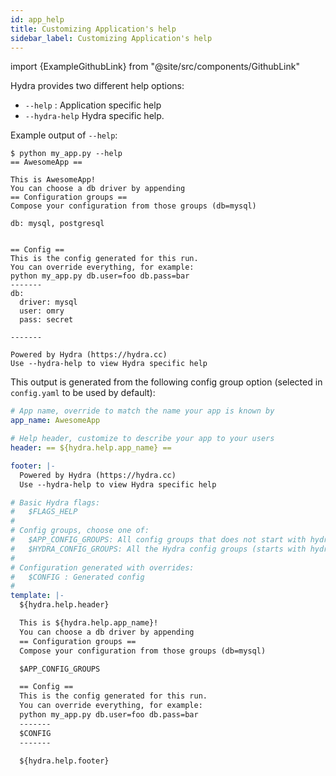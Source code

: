 ```yaml
---
id: app_help
title: Customizing Application's help
sidebar_label: Customizing Application's help
---
```


import {ExampleGithubLink} from "@site/src/components/GithubLink"

<ExampleGithubLink text="Example application" to="examples/configure_hydra/custom_help"/>

Hydra provides two different help options:
* `--help` : Application specific help
* `--hydra-help` Hydra specific help. 

Example output of `--help`:
```text
$ python my_app.py --help
== AwesomeApp ==

This is AwesomeApp!
You can choose a db driver by appending
== Configuration groups ==
Compose your configuration from those groups (db=mysql)

db: mysql, postgresql


== Config ==
This is the config generated for this run.
You can override everything, for example:
python my_app.py db.user=foo db.pass=bar
-------
db:
  driver: mysql
  user: omry
  pass: secret

-------

Powered by Hydra (https://hydra.cc)
Use --hydra-help to view Hydra specific help
```

This output is generated from the following config group option (selected in `config.yaml` to be used by default): 
```yaml title="hydra/help/my_app_help.yaml"
# App name, override to match the name your app is known by
app_name: AwesomeApp

# Help header, customize to describe your app to your users
header: == ${hydra.help.app_name} ==

footer: |-
  Powered by Hydra (https://hydra.cc)
  Use --hydra-help to view Hydra specific help

# Basic Hydra flags:
#   $FLAGS_HELP
#
# Config groups, choose one of:
#   $APP_CONFIG_GROUPS: All config groups that does not start with hydra/.
#   $HYDRA_CONFIG_GROUPS: All the Hydra config groups (starts with hydra/)
#
# Configuration generated with overrides:
#   $CONFIG : Generated config
#
template: |-
  ${hydra.help.header}

  This is ${hydra.help.app_name}!
  You can choose a db driver by appending
  == Configuration groups ==
  Compose your configuration from those groups (db=mysql)

  $APP_CONFIG_GROUPS

  == Config ==
  This is the config generated for this run.
  You can override everything, for example:
  python my_app.py db.user=foo db.pass=bar
  -------
  $CONFIG
  -------
  
  ${hydra.help.footer}
```